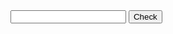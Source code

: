 <!DOCTYPE html>
<html>
<head>
	<title>Keywork checker</title>
</head>

<body>
	<div>
		<input type="text" id="text">
		<button id="check">Check</button>
	</div>
	<script type="text/javascript">
		var input = document.getElementById("text");
		document.getElementById("check").onclick = function(){
			if(isValidKeyWord(input.value))
				console.log("This is a valid keyword");
			else
				console.log("This is not a valid keyword");
		}
		/*
		var key = "_num";
		var keyworkPattren = /^([a-zA-Z_]+)([a-zA-Z\_\-0-9]*)$/;
		if(keyworkPattren.exec(key)){
			console.log("This is a valid keyword");
		}else{
			console.log("This is not a valid keywork");
		}
		*/
		function isValidKeyWord(words){
			var splitedKey = words.split(" ");
			if(splitedKey.length>2)
				return false;
			var isValidType = false;
			var dataType = ["int","long","byte","char","float","double"];
			var keyworkPattren = /^([a-zA-Z_]+)([a-zA-Z\_\-0-9]*)$/;
			dataType.forEach((type)=>{
				if(splitedKey[0]===type) isValidType=true;
			});

			if(!isValidType) 
				return false;
			else{
				if(keyworkPattren.exec(splitedKey[1])){
					return true;
				}else{
					return false;
				}
			}
		}
		
		
	</script>
</body>
</html>
